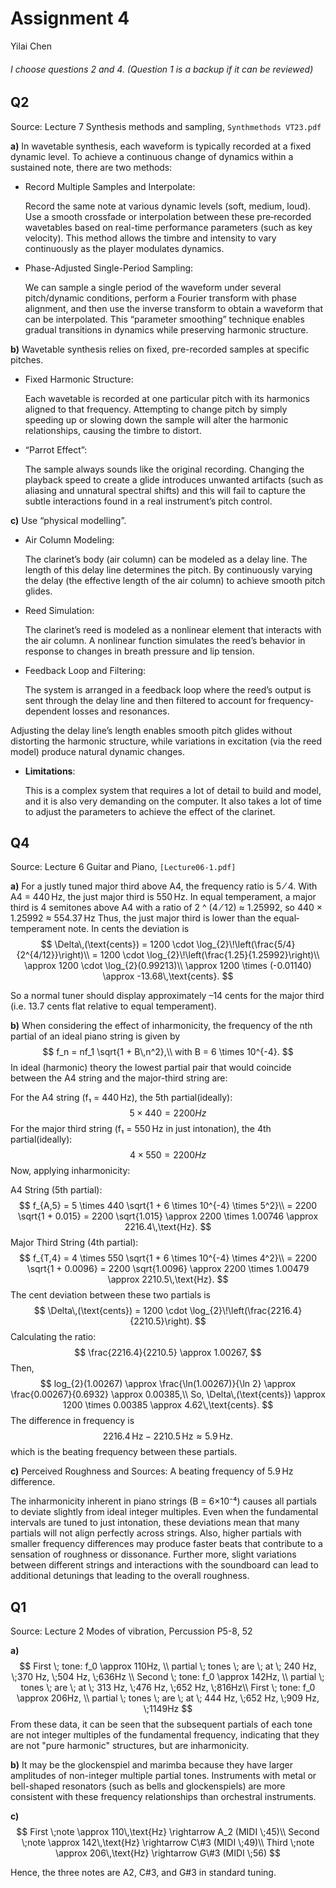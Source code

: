 # Assignment 4

Yilai Chen

###### I choose questions 2 and 4. (Question 1 is a backup if it can be reviewed)

## Q2

Source: Lecture 7 Synthesis methods and sampling, `Synthmethods VT23.pdf`

**a)** In wavetable synthesis, each waveform is typically recorded at a fixed dynamic level. To achieve a continuous change of dynamics within a sustained note, there are two methods:

- Record Multiple Samples and Interpolate:

  Record the same note at various dynamic levels (soft, medium, loud). Use a smooth crossfade or interpolation between these pre‐recorded wavetables based on real-time performance parameters (such as key velocity). This method allows the timbre and intensity to vary continuously as the player modulates dynamics.

- Phase-Adjusted Single-Period Sampling:

  We can sample a single period of the waveform under several pitch/dynamic conditions, perform a Fourier transform with phase alignment, and then use the inverse transform to obtain a waveform that can be interpolated. This “parameter smoothing” technique enables gradual transitions in dynamics while preserving harmonic structure.

**b)** Wavetable synthesis relies on fixed, pre-recorded samples at specific pitches.

- Fixed Harmonic Structure:

  Each wavetable is recorded at one particular pitch with its harmonics aligned to that frequency. Attempting to change pitch by simply speeding up or slowing down the sample will alter the harmonic relationships, causing the timbre to distort.

- “Parrot Effect”:

  The sample always sounds like the original recording. Changing the playback speed to create a glide introduces unwanted artifacts (such as aliasing and unnatural spectral shifts) and this will fail to capture the subtle interactions found in a real instrument’s pitch control.

**c)** Use “physical modelling”.

- Air Column Modeling:

  The clarinet’s body (air column) can be modeled as a delay line. The length of this delay line determines the pitch. By continuously varying the delay (the effective length of the air column) to achieve smooth pitch glides.

- Reed Simulation:

  The clarinet’s reed is modeled as a nonlinear element that interacts with the air column. A nonlinear function simulates the reed’s behavior in response to changes in breath pressure and lip tension.

- Feedback Loop and Filtering:

  The system is arranged in a feedback loop where the reed’s output is sent through the delay line and then filtered to account for frequency-dependent losses and resonances. 

Adjusting the delay line’s length enables smooth pitch glides without distorting the harmonic structure, while variations in excitation (via the reed model) produce natural dynamic changes.

- **Limitations**:

  This is a complex system that requires a lot of detail to build and model, and it is also very demanding on the computer. It also takes a lot of time to adjust the parameters to achieve the effect of the clarinet. 

## Q4

Source: Lecture 6 Guitar and Piano, `[Lecture06-1.pdf]`

**a)** For a justly tuned major third above A4, the frequency ratio is 5 ⁄ 4. With A4 = 440 Hz, the just major third is 550 Hz.
In equal temperament, a major third is 4 semitones above A4 with a ratio of 2 ^ (4 ⁄ 12) ≈ 1.25992, so 440 × 1.25992 ≈ 554.37 Hz
Thus, the just major third is lower than the equal‐temperament note. In cents the deviation is
$$
\Delta\,(\text{cents}) = 1200 \cdot \log_{2}\!\left(\frac{5/4}{2^{4/12}}\right)\\
= 1200 \cdot \log_{2}\!\left(\frac{1.25}{1.25992}\right)\\
\approx 1200 \cdot \log_{2}(0.99213)\\
\approx 1200 \times (-0.01140) \approx -13.68\,\text{cents}.
$$

So a normal tuner should display approximately –14 cents for the major third (i.e. 13.7 cents flat relative to equal temperament).

**b)** When considering the effect of inharmonicity, the frequency of the nth partial of an ideal piano string is given by
$$
f_n = nf_1 \sqrt{1 + B\,n^2},\\
with B = 6 \times 10^{-4}.
$$
In ideal (harmonic) theory the lowest partial pair that would coincide between the A4 string and the major-third string are:

For the A4 string (f₁ = 440 Hz), the 5th partial(ideally):  
$$
5\times440 = 2200Hz
$$
For the major third string (f₁ = 550 Hz in just intonation), the 4th partial(ideally): 
$$
4\times550 = 2200Hz
$$
Now, applying inharmonicity:

A4 String (5th partial):
$$
f_{A,5} = 5 \times 440 \sqrt{1 + 6 \times 10^{-4} \times 5^2}\\
= 2200 \sqrt{1 + 0.015} = 2200 \sqrt{1.015} \approx 2200 \times 1.00746 \approx 2216.4\,\text{Hz}.
$$
Major Third String (4th partial):
$$
f_{T,4} = 4 \times 550 \sqrt{1 + 6 \times 10^{-4} \times 4^2}\\
= 2200 \sqrt{1 + 0.0096} = 2200 \sqrt{1.0096} \approx 2200 \times 1.00479 \approx 2210.5\,\text{Hz}.
$$
The cent deviation between these two partials is
$$
\Delta\,(\text{cents}) = 1200 \cdot \log_{2}\!\left(\frac{2216.4}{2210.5}\right).
$$
Calculating the ratio: 
$$
\frac{2216.4}{2210.5} \approx 1.00267,
$$
Then, 
$$
log_{2}(1.00267) \approx \frac{\ln(1.00267)}{\ln 2} \approx \frac{0.00267}{0.6932} \approx 0.00385,\\
So, \Delta\,(\text{cents}) \approx 1200 \times 0.00385 \approx 4.62\,\text{cents}.
$$
The difference in frequency is
$$
2216.4\,\text{Hz} - 2210.5\,\text{Hz} \approx 5.9\,\text{Hz}.
$$
which is the beating frequency between these partials.

**c)** Perceived Roughness and Sources: A beating frequency of  5.9 Hz difference.

The inharmonicity inherent in piano strings (B = 6×10⁻⁴) causes all partials to deviate slightly from ideal integer multiples. Even when the fundamental intervals are tuned to just intonation, these deviations mean that many partials will not align perfectly across strings. Also, higher partials with smaller frequency differences may produce faster beats that contribute to a sensation of roughness or dissonance. Further more, slight variations between different strings and interactions with the soundboard can lead to additional detunings that leading to the overall roughness.



## Q1 

Source: Lecture 2 Modes of vibration, Percussion P5-8, 52

**a)** 
$$
First \; tone: f_0 \approx 110Hz, \\
partial \; tones \; are \; at \; 240 Hz, \;370 Hz, \;504 Hz, \;636Hz \\
Second \; tone: f_0 \approx 142Hz, \\
partial \; tones \; are \; at \; 313 Hz, \;476 Hz, \;652 Hz, \;816Hz\\
First \; tone: f_0 \approx 206Hz, \\
partial \; tones \; are \; at \; 444 Hz, \;652 Hz, \;909 Hz, \;1149Hz
$$
From these data, it can be seen that the subsequent partials of each tone are not integer multiples of the fundamental frequency, indicating that they are not "pure harmonic" structures, but are inharmonicity.

**b)** It may be the glockenspiel and marimba because they have larger amplitudes of non-integer multiple partial tones. Instruments with metal or bell-shaped resonators (such as bells and glockenspiels) are more consistent with these frequency relationships than orchestral instruments.

**c)** 
$$
First \;note \approx 110\,\text{Hz} \rightarrow A_2 (MIDI \;45)\\
Second \;note \approx 142\,\text{Hz} \rightarrow C\#3 (MIDI \;49)\\
Third \;note \approx 206\,\text{Hz} \rightarrow G\#3 (MIDI \;56)
$$


Hence, the three notes are A2, C\#3, and G\#3 in standard tuning.









